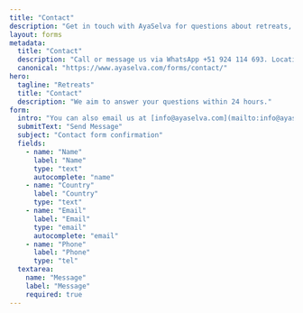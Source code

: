 ```yaml
---
title: "Contact"
description: "Get in touch with AyaSelva for questions about retreats, availability, or travel logistics."
layout: forms
metadata:
  title: "Contact"
  description: "Call or message us via WhatsApp +51 924 114 693. Location Ayaselva E.I.R.L. Carretera Yavari km 2 16311 Tamshiyacu Peru."
  canonical: "https://www.ayaselva.com/forms/contact/"
hero:
  tagline: "Retreats"
  title: "Contact"
  description: "We aim to answer your questions within 24 hours."
form:
  intro: "You can also email us at [info@ayaselva.com](mailto:info@ayaselva.com)."
  submitText: "Send Message"
  subject: "Contact form confirmation"
  fields:
    - name: "Name"
      label: "Name"
      type: "text"
      autocomplete: "name"
    - name: "Country"
      label: "Country"
      type: "text"
    - name: "Email"
      label: "Email"
      type: "email"
      autocomplete: "email"
    - name: "Phone"
      label: "Phone"
      type: "tel"
  textarea:
    name: "Message"
    label: "Message"
    required: true
---
```

